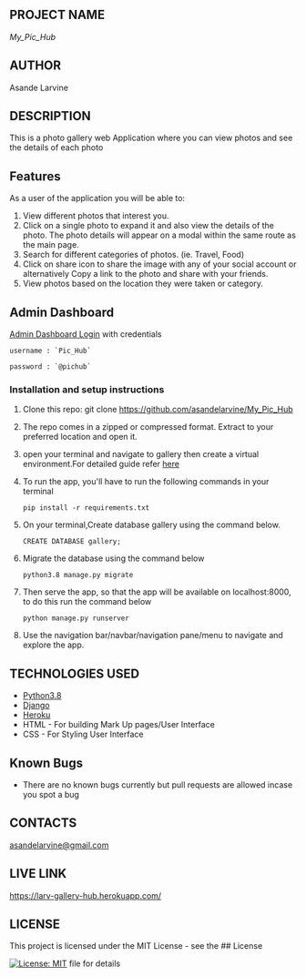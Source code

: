 ## PROJECT NAME 
*My_Pic_Hub*


## AUTHOR 
Asande Larvine


## DESCRIPTION 

This is a photo gallery web Application where you can view photos and see the details of each photo

## Features


As a user of the application you will be able to:


1. View different photos that interest you.
2. Click on a single photo to expand it and also view the details of the photo. The photo details will appear on a modal within the same route as the main page.
3. Search for different categories of photos. (ie. Travel, Food)
4. Click on share icon to share the image with any of your social account or alternatively Copy a link to the photo and share with your friends.
5. View photos based on the location they were taken or category.

## Admin Dashboard

[Admin Dashboard Login](https://larv-gallery-hub.herokuapp.com/admin)  with credentials

    username : `Pic_Hub`

    password : `@pichub`
### Installation and setup instructions

1. Clone this repo: git clone https://github.com/asandelarvine/My_Pic_Hub
2. The repo comes in a zipped or compressed format. Extract to your preferred location and open it.
3. open your terminal and navigate to gallery then create a virtual environment.For detailed guide refer  [here](https://packaging.python.org/guides/installing-using-pip-and-virtualenv/)
3. To run the app, you'll have to run the following commands in your terminal
    
    
       pip install -r requirements.txt
4. On your terminal,Create database gallery using the command below.


       CREATE DATABASE gallery;
5. Migrate the database using the command below


       python3.8 manage.py migrate
6. Then serve the app, so that the app will be available on localhost:8000, to do this run the command below


       python manage.py runserver
7. Use the navigation bar/navbar/navigation pane/menu to navigate and explore the app.


## TECHNOLOGIES USED 
* [Python3.8](https://www.python.org/)
* [Django](https://docs.djangoproject.com)
* [Heroku](https://heroku.com)
* HTML - For building Mark Up pages/User Interface
* CSS - For Styling User Interface

## Known Bugs

* There are no known bugs currently but pull requests are allowed incase you spot a bug


## CONTACTS
asandelarvine@gmail.com

## LIVE LINK
https://larv-gallery-hub.herokuapp.com/


## LICENSE 

This project is licensed under the MIT License - see the ## License

[![License: MIT](https://img.shields.io/badge/License-MIT-yellow.svg)](LICENSE) file for details
